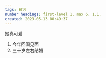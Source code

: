 ```yaml
---
tags: 日记
number headings: first-level 1, max 6, 1.1.
created: 2023-05-13 00:49:37
---
```


她真可爱

1. 今年回国见面
2. 三十岁左右结婚


